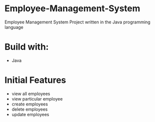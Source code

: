# Employee-Management-System
Employee Management System Project written in the Java programming language

# Build with:
* Java
# Initial Features
* view all employees
* view particular employee
* create employees
* delete employees
* update employees
